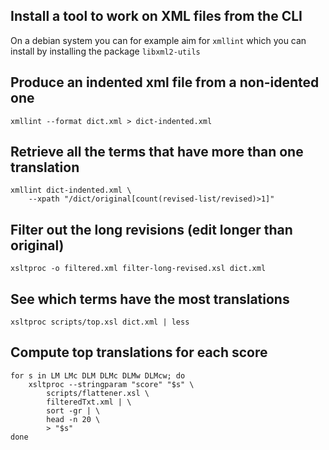 Install a tool to work on XML files from the CLI
------------------------------------------------

On a debian system you can for example aim for `xmllint` which you can
install by installing the package `libxml2-utils`

Produce an indented xml file from a non-idented one
---------------------------------------------------

    xmllint --format dict.xml > dict-indented.xml

Retrieve all the terms that have more than one translation
----------------------------------------------------------

    xmllint dict-indented.xml \
        --xpath "/dict/original[count(revised-list/revised)>1]"

Filter out the long revisions (edit longer than original)
---------------------------------------------------------

    xsltproc -o filtered.xml filter-long-revised.xsl dict.xml

See which terms have the most translations
------------------------------------------

    xsltproc scripts/top.xsl dict.xml | less

Compute top translations for each score
---------------------------------------

    for s in LM LMc DLM DLMc DLMw DLMcw; do
        xsltproc --stringparam "score" "$s" \
            scripts/flattener.xsl \
            filteredTxt.xml | \
            sort -gr | \
            head -n 20 \
            > "$s"
    done
